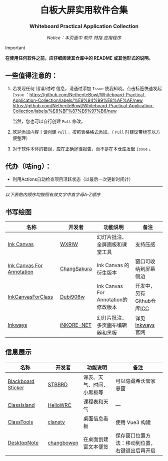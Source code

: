 <div align="center">

# 白板大屏实用软件合集
### Whiteboard Practical Application Collection

_Notice：本页面中 软件 特指 应用程序_
</div>

> [!IMPORTANT]
> **在使用任何软件之前，应仔细阅读其仓库中的 README 或其他形式的说明。**

## 一些值得注意的：

1. 若发现任何 错误/过时 信息，请通过添加 `Issue` 使我知晓。点击标签快速发起 `Issue` ：https://github.com/NetheriteBowl/Whiteboard-Practical-Application-Collection/labels/%E9%94%99%E8%AF%AF/new https://github.com/NetheriteBowl/Whiteboard-Practical-Application-Collection/labels/%E8%BF%87%E6%97%B6/new

   当然，您也可以自行创建 `Pull` 修改。
2. 欢迎添加内容！请创建 `Pull` ，按照表格格式添加。（ `Pull` 时建议带标签以方便整理）
3. 对于软件本体的错误，应在正确途径报告，而不是在本仓库发起 `Issue` 。

## 代办（咕ing）：
- 利用Actions自动检查项目活跃状态（以最后一次更新时间计）
--------
_以下表格内顺序均按照有效文字中首字母A-Z顺序_
## 书写绘图

| 名称 | 开发者 | 功能说明 | 备注 |
| - | - | - | -|
| [Ink Canvas](https://github.com/WXRIW/Ink-Canvas) | [WXRIW](https://github.com/WXRIW) | 幻灯片批注、全屏画板和课堂工具| 支持压感 |
| [Ink Canvas For Annotation](https://github.com/ChangSakura/Ink-Canvas)| [ChangSakura](https://github.com/ChangSakura) | Ink Canvas 的衍生版本 | 窗口可收纳到屏幕侧边 |
| [InkCanvasForClass](https://gitea.bliemhax.com/kriastans/InkCanvasForClass) | [Dubi906w](https://github.com/kriastans) | Ink Canvas For Annotation的修改版本 | 开发中，另有Github仓库[ICC](https://github.com/kriastans/InkCanvasForClass) |
| [Inkways](https://inkore.net/products/inkways/) | [iNKORE-NET](https://github.com/iNKORE-NET) | 幻灯片批注、多页画布编辑器和黑板 | 详见 [Inkways](https://inkore.net/products/inkways/) 官网 |

## 信息展示

| 名称 | 开发者 | 功能说明 | 备注 |
| - | - | - | -|
| [Blackboard Sticker](https://github.com/STBBRD/ZongziTEK-Blackboard-Sticker) | [STBBRD](https://github.com/STBBRD) | 课表、天气、时间、小黑板等 | 可以隐藏希沃管家悬窗 |
| [ClassIsland](https://github.com/HelloWRC/ClassIsland) | [HelloWRC](https://github.com/HelloWRC) |课程表和天气 | — |
| [ClassTools](https://github.com/clansty/ClassTools) | [clansty](https://github.com/clansty) | 桌面信息看板 | 使用 Vue3 构建 |
| [DesktopNote](https://github.com/changbowen/DesktopNote) | [changbowen](https://github.com/changbowen) | 在桌面创建富文本便签 | 保存窗口位置方法：移动到位置，右键退出后再开启 |

